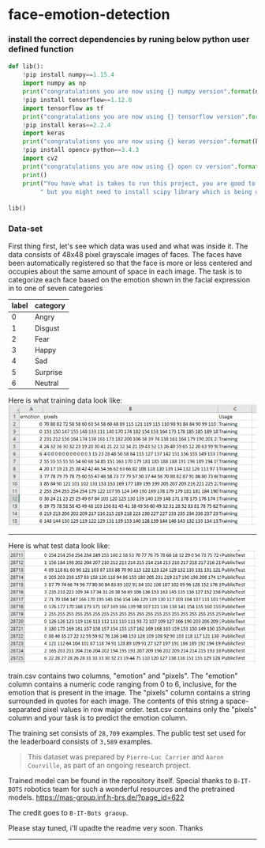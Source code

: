 # face-emotion-detection

### install the correct dependencies by runing below python user defined function

```python
def lib():
    !pip install numpy==1.15.4
    import numpy as np
    print("congratulations you are now using {} numpy version".format(np.__version__))
    !pip install tensorflow==1.12.0
    import tensorflow as tf
    print("congratulations you are now using {} tensorflow version".format(tf.__version__))
    !pip install keras==2.2.4
    import keras
    print("congratulations you are now using {} keras version".format(keras.__version__))
    !pip install opencv-python==3.4.3
    import cv2
    print("congratulations you are now using {} open cv version".format(cv2.__version__))
    print()
    print("You have what is takes to run this project, you are good to go"\
         " but you might need to install scipy library which is being used in utils/preprocessors.py file")
    
lib()

```

### Data-set

First thing first, let's see which data was used and what was inside it. 
The data consists of 48x48 pixel grayscale images of faces. The faces have been automatically registered so that the face is more or less centered and occupies about the same amount of space in each image. The task is to categorize each face based on the emotion shown in the facial expression in to one of seven categories 

label   |    category
------|----------------
0|Angry
1|Disgust
2|Fear
3|Happy
4|Sad
5|Surprise
6|Neutral

Here is what training data look like: 
![title](https://github.com/nirajdevpandey/face-emotion-detection/blob/master/data-set/training_data.PNG)

***
Here is what test data look like: 
![title](https://github.com/nirajdevpandey/face-emotion-detection/blob/master/data-set/test_data.PNG)

train.csv contains two columns, "emotion" and "pixels". The "emotion" column contains a numeric code ranging from 0 to 6, inclusive, for the emotion that is present in the image. The "pixels" column contains a string surrounded in quotes for each image. The contents of this string a space-separated pixel values in row major order. test.csv contains only the "pixels" column and your task is to predict the emotion column.

The training set consists of `28,709` examples. The public test set used for the leaderboard consists of `3,589` examples.

> This dataset was prepared by `Pierre-Luc Carrier` and `Aaron Courville`, as part of an ongoing research project. 

Trained model can be found in the repository itself. Special thanks to `B-IT-BOTS` robotics team for such a wonderful resources and the pretrained models. https://mas-group.inf.h-brs.de/?page_id=622

The credit goes to `B-IT-Bots graoup`. 

Please stay tuned, i'll upadte the readme very soon. Thanks 
***

